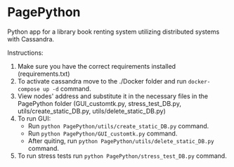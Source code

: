 # PagePython
Python app for a library book renting system utilizing distributed systems with Cassandra.

Instructions:

1. Make sure you have the correct requirements installed (requirements.txt)
2. To activate cassandra move to the ./Docker folder and run ```docker-compose up -d``` command.
3. View nodes' address and substitute it in the necessary files in the PagePython folder (GUI_customtk.py, stress_test_DB.py, utils/create_static_DB.py, utils/delete_static_DB.py)
4. To run GUI:
    - Run ```python PagePython/utils/create_static_DB.py``` command.
    - Run ```python PagePython/GUI_customtk.py``` command. 
    - After quiting, run ```python PagePython/utils/delete_static_DB.py``` command.
5. To run stress tests run ```python PagePython/stress_test_DB.py``` command.